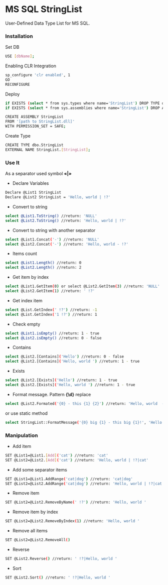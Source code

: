 # MS SQL StringList
User-Defined Data Type List<string> for MS SQL.

### Installation
Set DB
```sh
USE [dbName];
```
Enabling CLR Integration
```sh
sp_configure 'clr enabled', 1
GO
RECONFIGURE
```
Deploy
```sh
if EXISTS (select * from sys.types where name='StringList') DROP TYPE dbo.StringList; 
if EXISTS (select * from sys.assemblies where name='StringList') DROP ASSEMBLY StringList;

CREATE ASSEMBLY StringList
FROM '[path to StringList.dll]' 
WITH PERMISSION_SET = SAFE;
```
Create Type
```sh
CREATE TYPE dbo.StringList 
EXTERNAL NAME StringList.[StringList];
```

### Use It
As a separator used symbol **«|»**
- Declare Variables
```sh
Declare @List1 StringList
Declare @List2 StringList = 'Hello, world | !?'
```
- Convert to string
```sh
select @List1.ToString() //return: 'NULL'
select @List2.ToString() //return: 'Hello, world | !?'
```
- Convert to string with another separator
```sh
select @List1.Concat('-') //return: 'NULL'
select @List2.Concat('-') //return: 'Hello, world - !?'
```
- Items count
```sh
select @List1.Length() //return: 0
select @List2.Length() //return: 2
```
- Get item by index
```sh
select @List1.GetItem(0) or select @List2.GetItem(3) //return: 'NULL'
select @List2.GetItem(1) //return: ' !?'
```
- Get index item
```sh
select @List.GetIndex(' !?') //return: -1
select @List.GetIndex('1 !?') //return: 1
```
- Check empty
```sh
select @List1.isEmpty() //return: 1 - true
select @List2.isEmpty() //return: 0 - false
```
- Сontains
```sh
select @List2.[Сontains]('Hello') //return: 0 - false
select @List2.[Сontains]('Hello, world ') //return: 1 - true
```
- Exists
```sh
select @List2.[Exists]('Hello') //return: 1 - true
select @List2.[Exists]('Hello, world ') //return: 1 - true
```
- Format message. 
Pattern **{\d}** replace
```sh
select @List2.Formated('{0} - this {1} {2}') //return: 'Hello, world  - this  !? '
```
or use static method
```sh
select StringList::FormatMessage('{0} big {1} - this big {1}!', 'Hello|world') //return: 'Hello big world - this big world!'
```

### Manipulation
- Add item
```sh
SET @List1=@List1.[Add]('cat') //return: 'cat'
SET @List2=@List2.[Add]('cat') //return: 'Hello, world | !?|cat'
```
- Add some separator items
```sh
SET @List1=@List1.AddRange('cat|dog') //return: 'cat|dog'
SET @List2=@List2.AddRange('cat|dog') //return: 'Hello, world | !?|cat|dog'
```
- Remove item
```sh
SET @List2=@List2.RemoveByName(' !?') //return: 'Hello, world '
```
- Remove item by index
```sh
SET @List2=@List2.RemoveByIndex(1) //return: 'Hello, world '
```
- Remove all items
```sh
SET @List2=@List2.RemoveAll()
```
- Reverse
```sh
SET @List2.Reverse() //return: ' !?|Hello, world '
```
- Sort
```sh
SET @List2.Sort() //return: ' !?|Hello, world '
```
